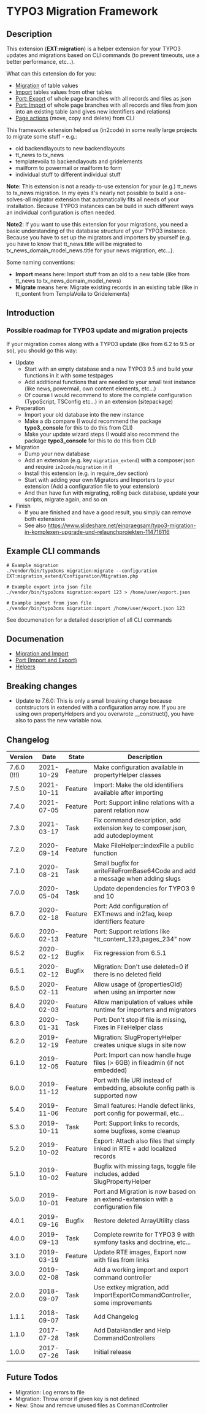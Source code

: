# TYPO3 Migration Framework

## Description

This extension (**EXT:migration**) is a helper extension for your TYPO3 updates and migrations based
on CLI commands (to prevent timeouts, use a better performance, etc...).

What can this extension do for you:
* [Migration](Documentation/Migration.md) of table values
* [Import](Documentation/Migration.md) tables values from other tables
* [Port: Export](Documentation/Port.md) of whole page branches with all records and files as json
* [Port: Import](Documentation/Port.md) of whole page branches with all records and files from json into an existing table (and gives new identifiers and relations)
* [Page actions](Documentation/Helper.md) (move, copy and delete) from CLI

This framework extension helped us (in2code) in some really large projects to migrate some stuff - e.g.:
* old backendlayouts to new backendlayouts
* tt_news to tx_news
* templatevoila to backendlayouts and gridelements
* mailform to powermail or mailform to form
* individual stuff to different individual stuff

**Note**:
This extension is not a ready-to-use extension for your (e.g.) tt_news to tx_news migration. 
In my eyes it's nearly not possible to build a one-solves-all migrator extension that automatically fits all needs of 
your installation.
Because TYPO3 instances can be build in such different ways an individual configuration is often needed.

**Note2**:
If you want to use this extension for your migrations, you need a basic understanding of the database structure
of your TYPO3 instance. Because you have to set up the migrators and importers by yourself
(e.g. you have to know that tt_news.title will be migrated to tx_news_domain_model_news.title for your news
migration, etc...).


Some naming conventions:
* **Import** means here: Import stuff from an old to a new table (like from tt_news to tx_news_domain_model_news)
* **Migrate** means here: Migrate existing records in an existing table (like in tt_content from TemplaVoila to Gridelements)




## Introduction

### Possible roadmap for TYPO3 update and migration projects

If your migration comes along with a TYPO3 update (like from 6.2 to 9.5 or so), you should go this way:

* Update
  * Start with an empty database and a new TYPO3 9.5 and build your functions in it with some testpages
  * Add additional functions that are needed to your small test instance (like news, powermail, own content elements, etc...)
  * Of course I would recommend to store the complete configuration (TypoScript, TSConfig etc...) in an extension (sitepackage)
* Preperation
  * Import your old database into the new instance
  * Make a db compare (I would recommend the package **typo3_console** for this to do this from CLI)
  * Make your update wizard steps (I would also recommend the package **typo3_console** for this to do this from CLI)
* Migration
  * Dump your new database
  * Add an extension (e.g. key `migration_extend`) with a composer.json and require `in2code/migration` in it
  * Install this extension (e.g. in require_dev section)
  * Start with adding your own Migrators and Importers to your extension (Add a configuration file to your extension)
  * And then have fun with migrating, rolling back database, update your scripts, migrate again, and so on
* Finish
  * If you are finished and have a good result, you simply can remove both extensions
  * See also https://www.slideshare.net/einpraegsam/typo3-migration-in-komplexen-upgrade-und-relaunchprojekten-114716116
  
  
  
  
## Example CLI commands

```
# Example migration
./vendor/bin/typo3cms migration:migrate --configuration EXT:migration_extend/Configuration/Migration.php

# Example export into json file
./vendor/bin/typo3cms migration:export 123 > /home/user/export.json

# Example import from json file
./vendor/bin/typo3cms migration:import /home/user/export.json 123
```

See documenation for a detailed description of all CLI commands



## Documenation

* [Migration and Import](Documentation/Migration.md)
* [Port (Import and Export)](Documentation/Port.md) 
* [Helpers](Documentation/Helper.md) 



## Breaking changes

* Update to 7.6.0: This is only a small breaking change because contstructors in extended with a configuration array now. If you are using own propertyHelpers and you overwrote __construct(), you have also to pass the new variable now. 



## Changelog

| Version     | Date       | State      | Description                                                                      |
| ----------- | ---------- | ---------- | -------------------------------------------------------------------------------- |
| 7.6.0 (!!!) | 2021-10-29 | Feature    | Make configuration available in propertyHelper classes                           |
| 7.5.0       | 2021-10-11 | Feature    | Import: Make the old identifiers available after importing                       |
| 7.4.0       | 2021-07-05 | Feature    | Port: Support inline relations with a parent relation now                        |
| 7.3.0       | 2021-03-17 | Task       | Fix command description, add extension key to composer.json, add autodeployment  |
| 7.2.0       | 2020-09-14 | Feature    | Make FileHelper::indexFile a public function                                     |
| 7.1.0       | 2020-08-21 | Task       | Small bugfix for writeFileFromBase64Code and add a message when adding slugs     |
| 7.0.0       | 2020-05-04 | Task       | Update dependencies for TYPO3 9 and 10                                           |
| 6.7.0       | 2020-02-18 | Feature    | Port: Add configuration of EXT:news and in2faq, keep identifiers feature         |
| 6.6.0       | 2020-02-13 | Feature    | Port: Support relations like "tt_content_123,pages_234" now                      |
| 6.5.2       | 2020-02-12 | Bugfix     | Fix regression from 6.5.1                                                        |
| 6.5.1       | 2020-02-12 | Bugfix     | Migration: Don't use deleted=0 if there is no deleted field                      |
| 6.5.0       | 2020-02-11 | Feature    | Allow usage of {propertiesOld} when using an importer now                        |
| 6.4.0       | 2020-02-03 | Feature    | Allow manipulation of values while runtime for importers and migrators           |
| 6.3.0       | 2020-01-31 | Task       | Port: Don't stop if file is missing, Fixes in FileHelper class                   |
| 6.2.0       | 2019-12-19 | Feature    | Migration: SlugPropertyHelper creates unique slugs in site now                   |
| 6.1.0       | 2019-12-05 | Feature    | Port: Import can now handle huge files (> 6GB) in fileadmin (if not embedded)    |
| 6.0.0       | 2019-11-12 | Feature    | Port with file URI instead of embedding, absolute config path is supported now   |
| 5.4.0       | 2019-11-06 | Feature    | Small features: Handle defect links, port config for powermail, etc...           |
| 5.3.0       | 2019-10-11 | Task       | Port: Support links to records, some bugfixes, some cleanup                      |
| 5.2.0       | 2019-10-02 | Feature    | Export: Attach also files that simply linked in RTE + add localized records      |
| 5.1.0       | 2019-10-02 | Feature    | Bugfix with missing tags, toggle file includes, added SlugPropertyHelper         |
| 5.0.0       | 2019-10-01 | Feature    | Port and Migration is now based on an extend-extension with a configuration file |
| 4.0.1       | 2019-09-16 | Bugfix     | Restore deleted ArrayUtility class                                               |
| 4.0.0       | 2019-09-13 | Task       | Complete rewrite for TYPO3 9 with symfony tasks and doctrine, etc...             |
| 3.1.0       | 2019-03-19 | Feature    | Update RTE images, Export now with files from links                              |
| 3.0.0       | 2019-02-08 | Task       | Add a working import and export command controller                               |
| 2.0.0       | 2018-09-07 | Task       | Use extkey migration, add ImportExportCommandController, some improvements       |
| 1.1.1       | 2018-09-07 | Task       | Add Changelog                                                                    |
| 1.1.0       | 2017-07-28 | Task       | Add DataHandler and Help CommandControllers                                      |
| 1.0.0       | 2017-07-26 | Task       | Initial release                                                                  |




## Future Todos

* Migration: Log errors to file
* Migration: Throw error if given key is not defined
* New: Show and remove unused files as CommandController
